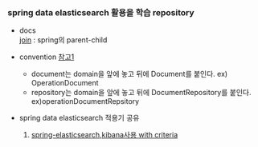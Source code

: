 ### spring data elasticsearch 활용을 학습 repository

- docs<br>
[join](https://github.com/spring-projects/spring-data-elasticsearch/blob/main/src/main/asciidoc/reference/elasticsearch-routing.adoc#elasticsearch.jointype) : spring의 parent-child

- convention
  [참고1](https://github.com/SpringDataElasticsearchDevs/spring-data-elasticsearch-sample-application/blob/master/src/main/java/org/springframework/data/elasticsearch/entities/OperationDocument.java)<br>
  - document는 domain을 앞에 놓고 뒤에 Document를 붙인다. ex) OperationDocument
  - repository는 domain을 앞에 놓고 뒤에 DocumentRepository를 붙인다. ex)operationDocumentRepsitory


- spring data elasticsearch 적용기 공유
  1. [spring-elasticsearch,kibana사용 with criteria ](https://velog.io/@sujin-create/Spring-ELK-1-Spring-3.0.X-%ED%99%98%EA%B2%BD%EC%97%90%EC%84%9C%EC%9D%98-Docker%EB%A5%BC-%ED%99%9C%EC%9A%A9%ED%95%9C-Elastic-Search-Kibana-%EC%82%AC%EC%9A%A9)
